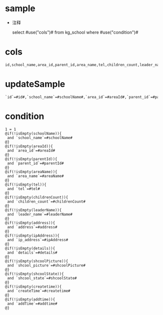 sample
===
* 注释

	select #use("cols")# from kg_school where #use("condition")#

cols
===

	id,school_name,area_id,parent_id,area_name,tel,children_count,leader_name,address,ip_address,details,shcool_picture,shcool_state,createTime,addTime

updateSample
===

	`id`=#id#,`school_name`=#schoolName#,`area_id`=#areaId#,`parent_id`=#parentId#,`area_name`=#areaName#,`tel`=#tel#,`children_count`=#childrenCount#,`leader_name`=#leaderName#,`address`=#address#,`ip_address`=#ipAddress#,`details`=#details#,`shcool_picture`=#shcoolPicture#,`shcool_state`=#shcoolState#,`createTime`=#createtime#,`addTime`=#addtime#

condition
===

	1 = 1  
	@if(!isEmpty(schoolName)){
	 and `school_name`=#schoolName#
	@}
	@if(!isEmpty(areaId)){
	 and `area_id`=#areaId#
	@}
	@if(!isEmpty(parentId)){
	 and `parent_id`=#parentId#
	@}
	@if(!isEmpty(areaName)){
	 and `area_name`=#areaName#
	@}
	@if(!isEmpty(tel)){
	 and `tel`=#tel#
	@}
	@if(!isEmpty(childrenCount)){
	 and `children_count`=#childrenCount#
	@}
	@if(!isEmpty(leaderName)){
	 and `leader_name`=#leaderName#
	@}
	@if(!isEmpty(address)){
	 and `address`=#address#
	@}
	@if(!isEmpty(ipAddress)){
	 and `ip_address`=#ipAddress#
	@}
	@if(!isEmpty(details)){
	 and `details`=#details#
	@}
	@if(!isEmpty(shcoolPicture)){
	 and `shcool_picture`=#shcoolPicture#
	@}
	@if(!isEmpty(shcoolState)){
	 and `shcool_state`=#shcoolState#
	@}
	@if(!isEmpty(createtime)){
	 and `createTime`=#createtime#
	@}
	@if(!isEmpty(addtime)){
	 and `addTime`=#addtime#
	@}
	
